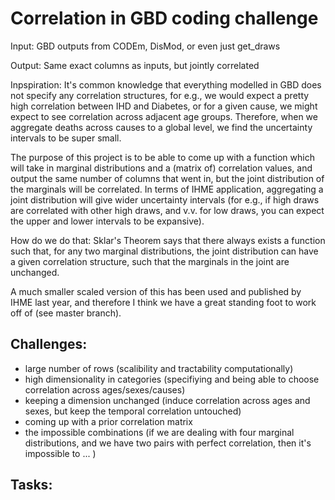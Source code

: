 # Correlation in GBD coding challenge

Input: GBD outputs from CODEm, DisMod, or even just get_draws

Output: Same exact columns as inputs, but jointly correlated

Inpspiration: It's common knowledge that everything modelled in GBD does not specify any correlation structures, for e.g., we would expect a pretty high correlation between IHD and Diabetes, or for a given cause, we might expect to see correlation across adjacent age groups. Therefore, when we aggregate deaths across causes to a global level, we find the uncertainty intervals to be super small.

The purpose of this project is to be able to come up with a function which will take in marginal distributions and a (matrix of) correlation values, and output the same number of columns that went in, but the joint distribution of the marginals will be correlated. In terms of IHME application, aggregating a joint distribution will give wider uncertainty intervals (for e.g., if high draws are correlated with other high draws, and v.v. for low draws, you can expect the upper and lower intervals to be expansive).

How do we do that: Sklar's Theorem says that there always exists a function such that, for any two marginal distributions, the joint distribution can have a given correlation structure, such that the marginals in the joint are unchanged. 

A much smaller scaled version of this has been used and published by IHME last year, and therefore I think we have a great standing foot to work off of (see master branch).


## Challenges: 
-	large number of rows (scalibility and tractability computationally)
-   high dimensionality in categories (specifiying and being able to choose correlation across ages/sexes/causes)
-	keeping a dimension unchanged (induce correlation across ages and sexes, but keep the temporal correlation untouched)
-	coming up with a prior correlation matrix
-	the impossible combinations (if we are dealing with four marginal distributions, and we have two pairs with perfect correlation, then it's impossible to ... )


## Tasks: